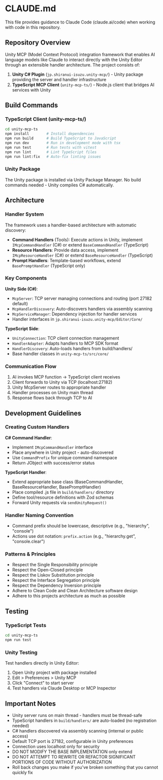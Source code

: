 # CLAUDE.md

This file provides guidance to Claude Code (claude.ai/code) when working with code in this repository.

## Repository Overview

Unity MCP (Model Context Protocol) integration framework that enables AI language models like Claude to interact directly with the Unity Editor through an extensible handler architecture. The project consists of:

1. **Unity C# Plugin** (`jp.shiranui-isuzu.unity-mcp/`) - Unity package providing the server and handler infrastructure
2. **TypeScript MCP Client** (`unity-mcp-ts/`) - Node.js client that bridges AI services with Unity

## Build Commands

### TypeScript Client (unity-mcp-ts/)
```bash
cd unity-mcp-ts
npm install        # Install dependencies
npm run build      # Build TypeScript to JavaScript
npm run dev        # Run in development mode with tsx
npm run test       # Run tests with vitest
npm run lint       # Lint TypeScript files
npm run lint:fix   # Auto-fix linting issues
```

### Unity Package
The Unity package is installed via Unity Package Manager. No build commands needed - Unity compiles C# automatically.

## Architecture

### Handler System
The framework uses a handler-based architecture with automatic discovery:

- **Command Handlers** (Tools): Execute actions in Unity, implement `IMcpCommandHandler` (C#) or extend `BaseCommandHandler` (TypeScript)
- **Resource Handlers**: Provide data access, implement `IMcpResourceHandler` (C#) or extend `BaseResourceHandler` (TypeScript)  
- **Prompt Handlers**: Template-based workflows, extend `BasePromptHandler` (TypeScript only)

### Key Components

**Unity Side (C#)**:
- `McpServer`: TCP server managing connections and routing (port 27182 default)
- `McpHandlerDiscovery`: Auto-discovers handlers via assembly scanning
- `McpServiceManager`: Dependency injection for handler services
- Handler interfaces in `jp.shiranui-isuzu.unity-mcp/Editor/Core/`

**TypeScript Side**:
- `UnityConnection`: TCP client connection management
- `HandlerAdapter`: Adapts handlers to MCP SDK format
- `HandlerDiscovery`: Auto-loads handlers from build/handlers/
- Base handler classes in `unity-mcp-ts/src/core/`

### Communication Flow
1. AI invokes MCP function → TypeScript client receives
2. Client forwards to Unity via TCP (localhost:27182)
3. Unity McpServer routes to appropriate handler
4. Handler processes on Unity main thread
5. Response flows back through TCP to AI

## Development Guidelines

### Creating Custom Handlers

**C# Command Handler**:
- Implement `IMcpCommandHandler` interface
- Place anywhere in Unity project - auto-discovered
- Use `CommandPrefix` for unique command namespace
- Return JObject with success/error status

**TypeScript Handler**:
- Extend appropriate base class (BaseCommandHandler, BaseResourceHandler, BasePromptHandler)
- Place compiled .js file in `build/handlers/` directory
- Define tool/resource definitions with Zod schemas
- Forward Unity requests via `sendUnityRequest()`

### Handler Naming Convention
- Command prefix should be lowercase, descriptive (e.g., "hierarchy", "console")
- Actions use dot notation: `prefix.action` (e.g., "hierarchy.get", "console.clear")

### Patterns & Principles
- Respect the Single Responsibility principle
- Respect the Open-Closed principle
- Respect the Liskov Substitution principle
- Respect the Interface Segregation principle
- Respect the Dependency Inversion principle
- Adhere to Clean Code and Clean Architecture software design
- Adhere to this projects architecture as much as possible

## Testing

### TypeScript Tests
```bash
cd unity-mcp-ts
npm run test
```

### Unity Testing
Test handlers directly in Unity Editor:
1. Open Unity project with package installed
2. Edit > Preferences > Unity MCP
3. Click "Connect" to start server
4. Test handlers via Claude Desktop or MCP Inspector

## Important Notes

- Unity server runs on main thread - handlers must be thread-safe
- TypeScript handlers in `build/handlers/` are auto-loaded (no registration needed)
- C# handlers discovered via assembly scanning (internal or public access)
- Default TCP port is 27182, configurable in Unity preferences
- Connection uses localhost only for security
- DO NOT MODIFY THE BASE IMPLEMENTATION only extend
- DO NOT ATTEMPT TO REWRITE OR REFACTOR SIGNIFICANT PORTIONS OF CODE WITHOUT AUTHORIZATION
- Roll back changes you make if you've broken something that you cannot quickly fix